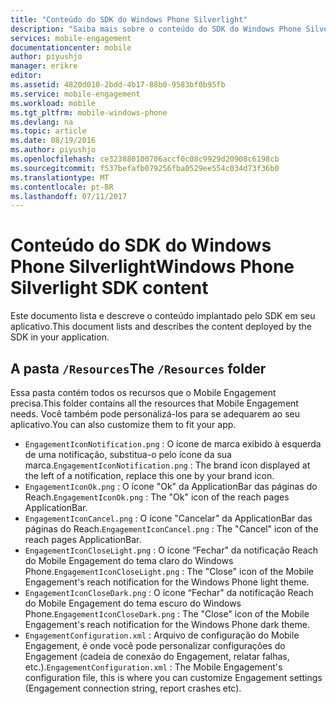 ```yaml
---
title: "Conteúdo do SDK do Windows Phone Silverlight"
description: "Saiba mais sobre o conteúdo do SDK do Windows Phone Silverlight para o Azure Mobile Engagement"
services: mobile-engagement
documentationcenter: mobile
author: piyushjo
manager: erikre
editor: 
ms.assetid: 4820d010-2bdd-4b17-88b0-9583bf0b95fb
ms.service: mobile-engagement
ms.workload: mobile
ms.tgt_pltfrm: mobile-windows-phone
ms.devlang: na
ms.topic: article
ms.date: 08/19/2016
ms.author: piyushjo
ms.openlocfilehash: ce323880100706accf0c08c9929d20908c6198cb
ms.sourcegitcommit: f537befafb079256fba0529ee554c034d73f36b0
ms.translationtype: MT
ms.contentlocale: pt-BR
ms.lasthandoff: 07/11/2017
---
```

# <a name="windows-phone-silverlight-sdk-content"></a><span data-ttu-id="0089e-103">Conteúdo do SDK do Windows Phone Silverlight</span><span class="sxs-lookup"><span data-stu-id="0089e-103">Windows Phone Silverlight SDK content</span></span>
<span data-ttu-id="0089e-104">Este documento lista e descreve o conteúdo implantado pelo SDK em seu aplicativo.</span><span class="sxs-lookup"><span data-stu-id="0089e-104">This document lists and describes the content deployed by the SDK in your application.</span></span>

## <a name="the-resources-folder"></a><span data-ttu-id="0089e-105">A pasta `/Resources`</span><span class="sxs-lookup"><span data-stu-id="0089e-105">The `/Resources` folder</span></span>
<span data-ttu-id="0089e-106">Essa pasta contém todos os recursos que o Mobile Engagement precisa.</span><span class="sxs-lookup"><span data-stu-id="0089e-106">This folder contains all the resources that Mobile Engagement needs.</span></span> <span data-ttu-id="0089e-107">Você também pode personalizá-los para se adequarem ao seu aplicativo.</span><span class="sxs-lookup"><span data-stu-id="0089e-107">You can also customize them to fit your app.</span></span>

* <span data-ttu-id="0089e-108">`EngagementIconNotification.png` : O ícone de marca exibido à esquerda de uma notificação, substitua-o pelo ícone da sua marca.</span><span class="sxs-lookup"><span data-stu-id="0089e-108">`EngagementIconNotification.png` : The brand icon displayed at the left of a notification, replace this one by your brand icon.</span></span>
* <span data-ttu-id="0089e-109">`EngagementIconOk.png` : O ícone "Ok" da ApplicationBar das páginas do Reach.</span><span class="sxs-lookup"><span data-stu-id="0089e-109">`EngagementIconOk.png` : The "Ok" icon of the reach pages ApplicationBar.</span></span>
* <span data-ttu-id="0089e-110">`EngagementIconCancel.png` : O ícone "Cancelar" da ApplicationBar das páginas do Reach.</span><span class="sxs-lookup"><span data-stu-id="0089e-110">`EngagementIconCancel.png` : The "Cancel" icon of the reach pages ApplicationBar.</span></span>
* <span data-ttu-id="0089e-111">`EngagementIconCloseLight.png` : O ícone “Fechar" da notificação Reach do Mobile Engagement do tema claro do Windows Phone.</span><span class="sxs-lookup"><span data-stu-id="0089e-111">`EngagementIconCloseLight.png` : The "Close" icon of the Mobile Engagement's reach notification for the Windows Phone light theme.</span></span>
* <span data-ttu-id="0089e-112">`EngagementIconCloseDark.png` : O ícone “Fechar" da notificação Reach do Mobile Engagement do tema escuro do Windows Phone.</span><span class="sxs-lookup"><span data-stu-id="0089e-112">`EngagementIconCloseDark.png` : The "Close" icon of the Mobile Engagement's reach notification for the Windows Phone dark theme.</span></span>
* <span data-ttu-id="0089e-113">`EngagementConfiguration.xml` : Arquivo de configuração do Mobile Engagement, é onde você pode personalizar configurações do Engagement (cadeia de conexão do Engagement, relatar falhas, etc.).</span><span class="sxs-lookup"><span data-stu-id="0089e-113">`EngagementConfiguration.xml` : The Mobile Engagement's configuration file, this is where you can customize Engagement settings (Engagement connection string, report crashes etc).</span></span>

